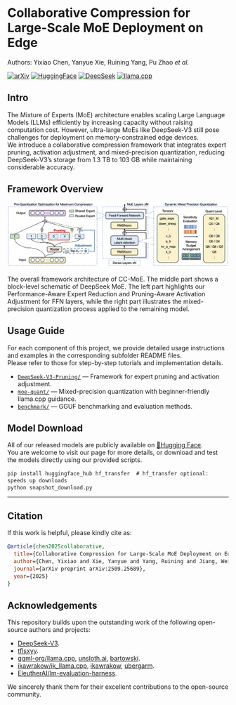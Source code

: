 # Collaborative Compression for Large-Scale MoE Deployment on Edge

Authors: Yixiao Chen, Yanyue Xie, Ruining Yang, Pu Zhao *et al.*

[![arXiv](https://img.shields.io/badge/arXiv-2509.25689-df2a2a?logo=arxiv&logoColor=white)](https://www.arxiv.org/abs/2509.25689)
[![HuggingFace](https://img.shields.io/badge/HuggingFace-bobchenyx-FFD21F?logo=huggingface&logoColor=yellow)](https://huggingface.co/bobchenyx/DeepSeek-V3-0324-MLA-GGUF)
[![DeepSeek](https://img.shields.io/badge/DeepSeek-Reference-0078D7?labelColor=555555&logoColor=white)](https://github.com/deepseek-ai/DeepSeek-V3)
[![llama.cpp](https://img.shields.io/badge/llama.cpp-Reference-4CAF50?labelColor=555555&logo=github&logoColor=white)](https://github.com/ggml-org/llama.cpp)

## Intro
The Mixture of Experts (MoE) architecture enables scaling Large Language Models (LLMs) efficiently by increasing capacity without raising computation cost. However, ultra-large MoEs like DeepSeek-V3 still pose challenges for deployment on memory-constrained edge devices.  
We introduce a collaborative compression framework that integrates expert pruning, activation adjustment, and mixed-precision quantization, reducing DeepSeek-V3’s storage from 1.3 TB to 103 GB while maintaining considerable accuracy. 

## Framework Overview
<div align="center">
  <img src="assets/main.png"/>
</div><br/>
The overall framework architecture of CC-MoE. The middle part shows a block-level schematic of DeepSeek MoE. The left part highlights our Performance-Aware Expert Reduction and Pruning-Aware Activation Adjustment for FFN layers, while the right part illustrates the mixed-precision quantization process applied to the remaining model.

## Usage Guide
For each component of this project, we provide detailed usage instructions and examples in the corresponding subfolder README files.  
Please refer to those for step-by-step tutorials and implementation details.

- [`DeepSeek-V3-Pruning/`](./DeepSeek-V3-Pruning/) — Framework for expert pruning and activation adjustment.  
- [`moe-quant/`](./moe-quant/) — Mixed-precision quantization with beginner-friendly llama.cpp guidance. 
- [`benchmark/`](./benchmark/) — GGUF benchmarking and evaluation methods.  


## Model Download
All of our released models are publicly available on [🤗Hugging Face](https://huggingface.co/bobchenyx/DeepSeek-V3-0324-MLA-GGUF).  
You are welcome to visit our page for more details, or download and test the models directly using our provided scripts.
```
pip install huggingface_hub hf_transfer  # hf_transfer optional: speeds up downloads
python snapshot_download.py
```

---
## Citation

If this work is helpful, please kindly cite as:

```bibtex
@article{chen2025collaborative,
  title={Collaborative Compression for Large-Scale MoE Deployment on Edge},
  author={Chen, Yixiao and Xie, Yanyue and Yang, Ruining and Jiang, Wei and Wang, Wei and He, Yong and Chen, Yue and Zhao, Pu and Wang, Yanzhi},
  journal={arXiv preprint arXiv:2509.25689},
  year={2025}
}
```

## Acknowledgements

This repository builds upon the outstanding work of the following open-source authors and projects:

- [DeepSeek-V3](https://github.com/deepseek-ai/DeepSeek-V3).
- [tflsxyy](https://github.com/tflsxyy).
- [ggml-org/llama.cpp](https://github.com/ggml-org/llama.cpp), [unsloth.ai](https://unsloth.ai/), [bartowski](https://github.com/bartowski1182).  
- [ikawrakow/ik_llama.cpp](https://github.com/ikawrakow/ik_llama.cpp), [ikawrakow](https://github.com/ikawrakow), [ubergarm](https://github.com/ubergarm).
- [EleutherAI/lm-evaluation-harness](https://github.com/EleutherAI/lm-evaluation-harness).

We sincerely thank them for their excellent contributions to the open-source community.


